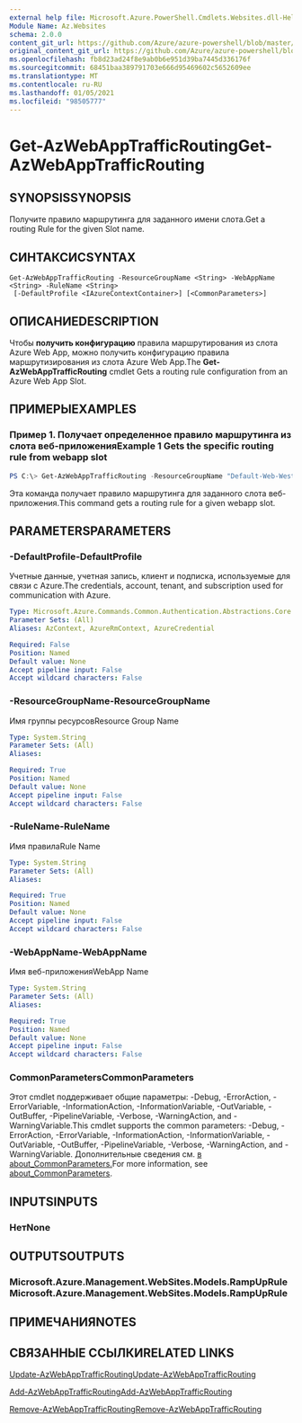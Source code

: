 ```yaml
---
external help file: Microsoft.Azure.PowerShell.Cmdlets.Websites.dll-Help.xml
Module Name: Az.Websites
schema: 2.0.0
content_git_url: https://github.com/Azure/azure-powershell/blob/master/src/Websites/Websites/help/Get-AzWebAppTrafficRouting.md
original_content_git_url: https://github.com/Azure/azure-powershell/blob/master/src/Websites/Websites/help/Get-AzWebAppTrafficRouting.md
ms.openlocfilehash: fb8d23ad24f8e9ab0b6e951d39ba7445d336176f
ms.sourcegitcommit: 68451baa389791703e666d95469602c5652609ee
ms.translationtype: MT
ms.contentlocale: ru-RU
ms.lasthandoff: 01/05/2021
ms.locfileid: "98505777"
---
```

# <span data-ttu-id="9763e-101">Get-AzWebAppTrafficRouting</span><span class="sxs-lookup"><span data-stu-id="9763e-101">Get-AzWebAppTrafficRouting</span></span>

## <span data-ttu-id="9763e-102">SYNOPSIS</span><span class="sxs-lookup"><span data-stu-id="9763e-102">SYNOPSIS</span></span>
<span data-ttu-id="9763e-103">Получите правило маршрутинга для заданного имени слота.</span><span class="sxs-lookup"><span data-stu-id="9763e-103">Get a routing Rule for the given Slot name.</span></span>

## <span data-ttu-id="9763e-104">СИНТАКСИС</span><span class="sxs-lookup"><span data-stu-id="9763e-104">SYNTAX</span></span>

```
Get-AzWebAppTrafficRouting -ResourceGroupName <String> -WebAppName <String> -RuleName <String>
 [-DefaultProfile <IAzureContextContainer>] [<CommonParameters>]
```

## <span data-ttu-id="9763e-105">ОПИСАНИЕ</span><span class="sxs-lookup"><span data-stu-id="9763e-105">DESCRIPTION</span></span>
<span data-ttu-id="9763e-106">Чтобы **получить конфигурацию** правила маршрутирования из слота Azure Web App, можно получить конфигурацию правила маршрутизирования из слота Azure Web App.</span><span class="sxs-lookup"><span data-stu-id="9763e-106">The **Get-AzWebAppTrafficRouting** cmdlet Gets a routing rule configuration from an Azure Web App Slot.</span></span>

## <span data-ttu-id="9763e-107">ПРИМЕРЫ</span><span class="sxs-lookup"><span data-stu-id="9763e-107">EXAMPLES</span></span>

### <span data-ttu-id="9763e-108">Пример 1. Получает определенное правило маршрутинга из слота веб-приложения</span><span class="sxs-lookup"><span data-stu-id="9763e-108">Example 1 Gets the specific routing rule from webapp slot</span></span>
```powershell
PS C:\> Get-AzWebAppTrafficRouting -ResourceGroupName "Default-Web-WestUS" -WebAppName "ContosoSite"  -RuleName 'Stg'
```

<span data-ttu-id="9763e-109">Эта команда получает правило маршрутинга для заданного слота веб-приложения.</span><span class="sxs-lookup"><span data-stu-id="9763e-109">This command gets a routing rule for a given webapp slot.</span></span>

## <span data-ttu-id="9763e-110">PARAMETERS</span><span class="sxs-lookup"><span data-stu-id="9763e-110">PARAMETERS</span></span>

### <span data-ttu-id="9763e-111">-DefaultProfile</span><span class="sxs-lookup"><span data-stu-id="9763e-111">-DefaultProfile</span></span>
<span data-ttu-id="9763e-112">Учетные данные, учетная запись, клиент и подписка, используемые для связи с Azure.</span><span class="sxs-lookup"><span data-stu-id="9763e-112">The credentials, account, tenant, and subscription used for communication with Azure.</span></span>

```yaml
Type: Microsoft.Azure.Commands.Common.Authentication.Abstractions.Core.IAzureContextContainer
Parameter Sets: (All)
Aliases: AzContext, AzureRmContext, AzureCredential

Required: False
Position: Named
Default value: None
Accept pipeline input: False
Accept wildcard characters: False
```

### <span data-ttu-id="9763e-113">-ResourceGroupName</span><span class="sxs-lookup"><span data-stu-id="9763e-113">-ResourceGroupName</span></span>
<span data-ttu-id="9763e-114">Имя группы ресурсов</span><span class="sxs-lookup"><span data-stu-id="9763e-114">Resource Group Name</span></span>

```yaml
Type: System.String
Parameter Sets: (All)
Aliases:

Required: True
Position: Named
Default value: None
Accept pipeline input: False
Accept wildcard characters: False
```

### <span data-ttu-id="9763e-115">-RuleName</span><span class="sxs-lookup"><span data-stu-id="9763e-115">-RuleName</span></span>
<span data-ttu-id="9763e-116">Имя правила</span><span class="sxs-lookup"><span data-stu-id="9763e-116">Rule Name</span></span>
```yaml
Type: System.String
Parameter Sets: (All)
Aliases:

Required: True
Position: Named
Default value: None
Accept pipeline input: False
Accept wildcard characters: False
```

### <span data-ttu-id="9763e-117">-WebAppName</span><span class="sxs-lookup"><span data-stu-id="9763e-117">-WebAppName</span></span>
<span data-ttu-id="9763e-118">Имя веб-приложения</span><span class="sxs-lookup"><span data-stu-id="9763e-118">WebApp Name</span></span>

```yaml
Type: System.String
Parameter Sets: (All)
Aliases:

Required: True
Position: Named
Default value: None
Accept pipeline input: False
Accept wildcard characters: False
```

### <span data-ttu-id="9763e-119">CommonParameters</span><span class="sxs-lookup"><span data-stu-id="9763e-119">CommonParameters</span></span>
<span data-ttu-id="9763e-120">Этот cmdlet поддерживает общие параметры: -Debug, -ErrorAction, -ErrorVariable, -InformationAction, -InformationVariable, -OutVariable, -OutBuffer, -PipelineVariable, -Verbose, -WarningAction, and -WarningVariable.</span><span class="sxs-lookup"><span data-stu-id="9763e-120">This cmdlet supports the common parameters: -Debug, -ErrorAction, -ErrorVariable, -InformationAction, -InformationVariable, -OutVariable, -OutBuffer, -PipelineVariable, -Verbose, -WarningAction, and -WarningVariable.</span></span> <span data-ttu-id="9763e-121">Дополнительные сведения см. [в about_CommonParameters.](http://go.microsoft.com/fwlink/?LinkID=113216)</span><span class="sxs-lookup"><span data-stu-id="9763e-121">For more information, see [about_CommonParameters](http://go.microsoft.com/fwlink/?LinkID=113216).</span></span>

## <span data-ttu-id="9763e-122">INPUTS</span><span class="sxs-lookup"><span data-stu-id="9763e-122">INPUTS</span></span>

### <span data-ttu-id="9763e-123">Нет</span><span class="sxs-lookup"><span data-stu-id="9763e-123">None</span></span>

## <span data-ttu-id="9763e-124">OUTPUTS</span><span class="sxs-lookup"><span data-stu-id="9763e-124">OUTPUTS</span></span>

### <span data-ttu-id="9763e-125">Microsoft.Azure.Management.WebSites.Models.RampUpRule</span><span class="sxs-lookup"><span data-stu-id="9763e-125">Microsoft.Azure.Management.WebSites.Models.RampUpRule</span></span>

## <span data-ttu-id="9763e-126">ПРИМЕЧАНИЯ</span><span class="sxs-lookup"><span data-stu-id="9763e-126">NOTES</span></span>

## <span data-ttu-id="9763e-127">СВЯЗАННЫЕ ССЫЛКИ</span><span class="sxs-lookup"><span data-stu-id="9763e-127">RELATED LINKS</span></span>

[<span data-ttu-id="9763e-128">Update-AzWebAppTrafficRouting</span><span class="sxs-lookup"><span data-stu-id="9763e-128">Update-AzWebAppTrafficRouting</span></span>](./Update-AzWebAppTrafficRouting.md)

[<span data-ttu-id="9763e-129">Add-AzWebAppTrafficRouting</span><span class="sxs-lookup"><span data-stu-id="9763e-129">Add-AzWebAppTrafficRouting</span></span>](./Add-AzWebAppTrafficRouting.md)

[<span data-ttu-id="9763e-130">Remove-AzWebAppTrafficRouting</span><span class="sxs-lookup"><span data-stu-id="9763e-130">Remove-AzWebAppTrafficRouting</span></span>](./Remove-AzWebAppTrafficRouting.md)
